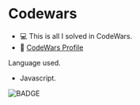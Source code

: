 # Codewars

- 💻 This is all I solved in CodeWars.
- 🔗 [CodeWars Profile](https://www.codewars.com/users/kcam031892)

Language used.

- Javascript.

![BADGE](https://www.codewars.com/users/kcam031892/badges/large)
